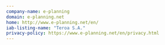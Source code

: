 ```yaml
---
company-name: e-planning
domain: e-planning.net
home: http://www.e-planning.net/en/
iab-listing-name: "Teroa S.A."
privacy-policy: https://www.e-planning.net/en/privacy.html
---
```




